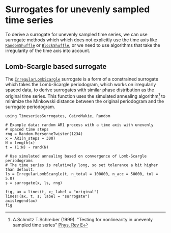 # Surrogates for unevenly sampled time series

To derive a surrogate for unevenly sampled time series, we can use surrogate methods which which does not explicitly use the time axis like [`RandomShuffle`](@ref) or [`BlockShuffle`](@ref), or we need to use algorithms that take the irregularity of the time axis into account.

## Lomb-Scargle based surrogate

The [`IrregularLombScargle`](@ref) surrogate is a form of a constrained surrogate which takes the Lomb-Scargle periodogram, which works on irregularly spaced data, to derive surrogates with similar phase distribution as the original time series.
This function uses the simulated annealing algorithm[^SchmitzSchreiber1999] to minimize the Minkowski distance between the original periodogram and the surrogate periodogram.

```@example MAIN
using TimeseriesSurrogates, CairoMakie, Random

# Example data: random AR1 process with a time axis with unevenly
# spaced time steps
rng = Random.MersenneTwister(1234)
x = AR1(n_steps = 300)
N = length(x)
t = (1:N) - rand(N)

# Use simulated annealing based on convergence of Lomb-Scargle periodograms
# The time series is relatively long, so set tolerance a bit higher than default.
ls = IrregularLombScargle(t, n_total = 100000, n_acc = 50000, tol = 5.0)
s = surrogate(x, ls, rng)

fig, ax = lines(t, x; label = "original")
lines!(ax, t, s; label = "surrogate")
axislegend(ax)
fig
```

[^SchmitzSchreiber1999]: A.Schmitz T.Schreiber (1999). "Testing for nonlinearity in unevenly sampled time series" [Phys. Rev E](https://journaIrregularLombScargle.aps.org/pre/pdf/10.1103/PhysRevE.59.4044)
